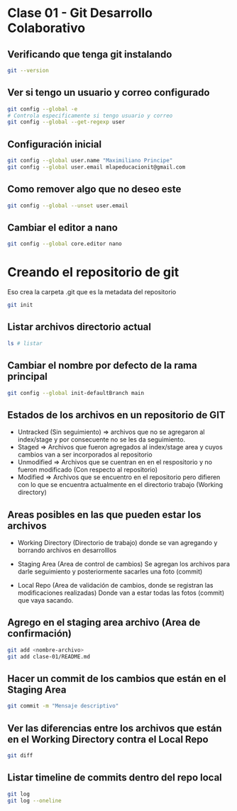# Clase 01 - Git Desarrollo Colaborativo

## Verificando que tenga git instalando

```sh
git --version
```

## Ver si tengo un usuario y correo configurado

```sh
git config --global -e
# Controla especificamente si tengo usuario y correo
git config --global --get-regexp user
```

## Configuración inicial

```sh
git config --global user.name "Maximiliano Principe"
git config --global user.email mlapeducacionit@gmail.com
```

## Como remover algo que no deseo este

```sh
git config --global --unset user.email
```

## Cambiar el editor a nano

```sh
git config --global core.editor nano
```

# Creando el repositorio de git
Eso crea la carpeta .git que es la metadata del repositorio

```sh
git init
```

## Listar archivos directorio actual

```sh
ls # listar
```

## Cambiar el nombre por defecto de la rama principal

```sh
git config --global init-defaultBranch main
```

## Estados de los archivos en un repositorio de GIT

* Untracked (Sin seguimiento) => archivos que no se agregaron al index/stage y por consecuente no se les da seguimiento.
* Staged => Archivos que fueron agregados al index/stage area y cuyos cambios van a ser incorporados al repositorio
* Unmodified => Archivos que se cuentran en en el respositorio y no fueron modificado (Con respecto al repositorio)
* Modified => Archivos que se encuentro en el repositorio pero difieren con lo que se encuentra actualmente en el directorio trabajo (Working directory)

## Areas posibles en las que pueden estar los archivos

* Working Directory (Directorio de trabajo) donde se van agregando y borrando archivos en desarrolllos

* Staging Area (Area de control de cambios) Se agregan los archivos para darle seguimiento y posteriormente sacarles una foto (commit)

* Local Repo (Area de validación de cambios, donde se registran las modificaciones realizadas) Donde van a estar todas las fotos (commit) que vaya sacando.

## Agrego en el staging area archivo (Area de confirmación)

```sh
git add <nombre-archivo>
git add clase-01/README.md
```

## Hacer un commit de los cambios que están en el Staging Area

```sh
git commit -m "Mensaje descriptivo"
```

## Ver las diferencias entre los archivos que están en el Working Directory contra el Local Repo

```sh
git diff
```

## Listar timeline de commits dentro del repo local

```sh
git log
git log --oneline
```